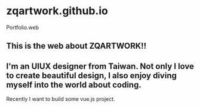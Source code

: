 # zqartwork.github.io
Portfolio.web

This is the web about ZQARTWORK!!
-
I'm an UIUX designer from Taiwan.
Not only I love to create beautiful design, I also enjoy diving myself into the world about coding.
-
Recently I want to build some vue.js project.
